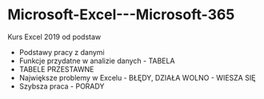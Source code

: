 # Microsoft-Excel---Microsoft-365

Kurs Excel 2019 od podstaw
- Podstawy pracy z danymi
- Funkcje przydatne w analizie danych - TABELA
- TABELE PRZESTAWNE
- Największe problemy w Excelu - BŁĘDY, DZIAŁA WOLNO - WIESZA SIĘ
- Szybsza praca - PORADY
